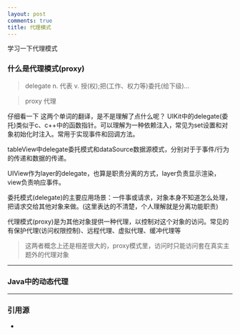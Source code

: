```yaml
---
layout: post
comments: true
title: 代理模式
---
```


学习一下代理模式

### 什么是代理模式(proxy) 
> delegate n. 代表  v. 授(权);把(工作、权力等)委托(给下级)...

> proxy 代理

仔细看一下 这两个单词的翻译，是不是理解了点什么呢？
UIKit中的delegate(委托)类似于c、c++中的函数指针。可以理解为一种依赖注入，常见为set设置和对象初始化时注入。常用于实现事件和回调方法。

tableView中delegate委托模式和dataSource数据源模式，分别对于于事件/行为的传递和数据的传递。

UIView作为layer的delegate，也算是职责分离的方式，layer负责显示渲染，view负责响应事件。

委托模式(delegate)的主要应用场景：一件事或请求，对象本身不知道怎么处理，把请求交给其他对象来做。(这里表达的不清楚，个人理解就是分离功能职责)

代理模式(proxy)是为其他对象提供一种代理，以控制对这个对象的访问。常见的有保护代理(访问权限控制)、远程代理、虚拟代理、缓冲代理等

> 这两者概念上还是相差很大的，proxy模式里，访问时只能访问套在真实主题外的代理对象

***
### Java中的动态代理

***
### 引用源
+ [](https://)
 


